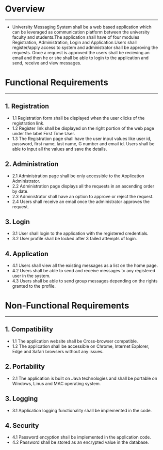 # Overview
----------

* University Messaging System shall be a web based application which can be leveraged as communication platform between the university faculty and students.The application shall have of four modules Registration, Administration, Login and Application.Users shall register/apply access to system and administrator shall be approving the requests. Once a request is approved the users shall be recieving an email and then he or she shall be able to login to the application and send, receive and view messages.


# Functional Requirements
------------------------

## 1. Registration
  * 1.1 Registration form shall be displayed when the user clicks of the registration link.
  * 1.2 Register link shall be displayed on the right portion of the web page under the label First Time User.
  * 1.3 The Registration page shall have the user input values like user id, password, first name, last name, G number and email id. Users shall be able to input all the values  and save the details.  

## 2. Administration        
  * 2.1 Administration page shall be only accessible to the Application Administrator.
  * 2.2	Administration page displays all the requests in an ascending order by date.
  * 2.3	Administrator shall have an option to approve or reject the request.
  * 2.4	Users shall receive an email once the administrator approves the request.

## 3. Login
  * 3.1 User shall login to the application with the registered credentials.
  * 3.2 User profile shall be locked after 3 failed attempts of login.

## 4. Application 
  * 4.1 Users shall view all the existing messages as a list on the home page.
  * 4.2 Users shall be able to send and receive messages to any registered user in the system.
  * 4.3 Users shall be able to send group messages depending on the rights granted to the profile.


# Non-Functional Requirements
------------------------------

## 1. Compatibility
  * 1.1 The application website shall be Cross-browser compatible.
  * 1.2 The application shall be accessible on Chrome, Internet Explorer, Edge and Safari browsers without any issues.

## 2. Portability
  * 2.1 The application is built on Java technologies and shall be portable on Windows, Linus and MAC operating system.

## 3. Logging
  * 3.1 Application logging functionality shall be implemented in the code.

## 4. Security
  * 4.1 Password encyption shall be implemented in the application code.
  * 4.2 Password shall be stored as an encrypted value in the database.
